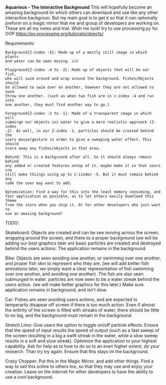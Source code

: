 **Aquarious - The Interactive Background**
This will hopefully become an amazing background iin which others can downlaod 
and use like any other interactive backgroun. But my main goal is to get it so 
that it can optomally preform on a magic mirror that me and group of developers
are working on. These are all my notes and trial. Wish me luck! 
try to use processing.py for OOP https://py.processing.org/tutorials/objects/

Requirements:

    Background{Z-index -5}: Made up of a mostly still image in which plants 
    and water can be seen moving. √√√

    Playground{Z-index -4 to -3}: Made up of objects that will be our fish, 
    who will swim around and wrap around the background. Fishes/Objects should
    be allowed to swim over on another, however they are not allowed to swim 
    threw one another. (such as when two fish are in z-index -4 and run into 
    one another, they must find another way to go.) 

    Foreground{Z-index -2 to -1}: Made of a transparent image in which will 
    submirge our objects ini water to give a more realistic approach (Z-index 
    -2). As well, in our Z-index -1, particles should be created behind the 
    users mouse/gesture in order to give a sweeping water effect. This should 
    scare away any fishes/objects in that area.

    Behind: This is a background after all. So it should always remain behind 
    any added or created features ontop of it. maybe make it so that users cna 
    still make thiings using up to z-iindex -5. But it must remain behind any 
    code the user may want to add.

    Optomization: Find a way for this into the least memory consuming, and 
    fast application as possible, as to let others easily download this theme 
    from the store when you ship it. Or for other developers who just want to 
    use an amazing background!

TODO:

Skateboard: Objects are created and can be see moving across the screen, 
wrapping around the screen, and there iis a proper background (we will be
adding our best graphics later on) basic particles are created and destroyed behind the users actions. The application remains in the background.

Bike: Objects are seen avoiding one another, or swimming over one another, and
proper fish skin to represent who they are. (we will add better fish 
animations later, we simply want a clear representation of fish swimming over 
one another, and avoiding one another). The fish are also seen submurged in 
water. particles are now seen to be a water streak behind the users action. 
(we will make better graphics for this later.) Make sure application remains 
in background, and isn't slow.

Car: Fishes are seen avoiding users actions, and are expected to temperarily 
disapear off screen if there is too much action. Even if almost the entirity 
of the screen is filled with streaks of water, there should be little to no 
lag, and the background must remain in the background.

Stretch Limo: Give users the option to toggle on/off particle effects. Ensure 
that the speed of input results the speed of output (such as a fast sweep of 
the screen resulting in a big a swift streak ni the water, while a slow sweep 
results in a soft and slow streak). Optomize the application to your highest 
capability. Ask for help as to how to do so to an even higher extent, do your 
research. Than try try again. Ensure that this stays ini the background.

Crazy Chopper: Put this in the Magic Mirror, and add other things. Find a way 
to sell this online to others too, so that they may use and enjoy your 
creation. Leave on the internet for other developers to have the ability to 
use a cool background.
